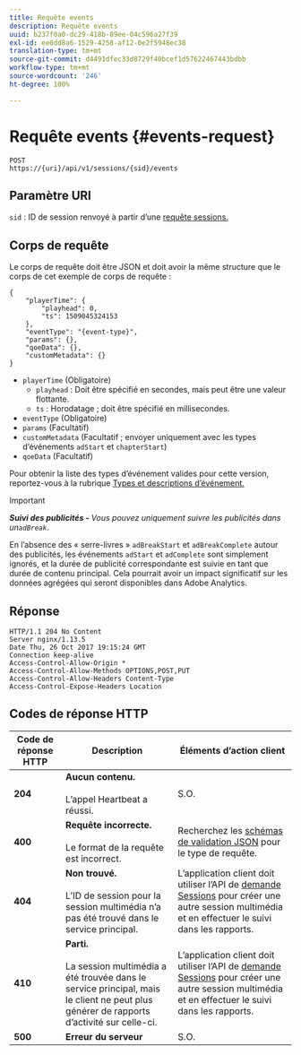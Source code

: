 ```yaml
---
title: Requête events
description: Requête events
uuid: b237f0a0-dc29-418b-89ee-04c596a27f39
exl-id: ee0dd8a6-1529-4258-af12-0e2f5948ec38
translation-type: tm+mt
source-git-commit: d4491dfec33d8729f40bcef1d57622467443bdbb
workflow-type: tm+mt
source-wordcount: '246'
ht-degree: 100%

---
```


# Requête events {#events-request}

```
POST 
https://{uri}/api/v1/sessions/{sid}/events 
```

## Paramètre URI

`sid` : ID de session renvoyé à partir d’une [requête sessions.](/help/media-collection-api/mc-api-ref/mc-api-sessions-req.md)

## Corps de requête

Le corps de requête doit être JSON et doit avoir la même structure que le corps de cet exemple de corps de requête :

```
{ 
    "playerTime": { 
        "playhead": 0, 
        "ts": 1509045324153 
    }, 
    "eventType": "{event-type}", 
    "params": {}, 
    "qoeData": {}, 
    "customMetadata": {} 
}
```

* `playerTime` (Obligatoire)
   * `playhead` : Doit être spécifié en secondes, mais peut être une valeur flottante.
   * `ts` : Horodatage ; doit être spécifié en millisecondes.
* `eventType` (Obligatoire)
* `params` (Facultatif)
* `customMetadata` (Facultatif ; envoyer uniquement avec les types d’événements `adStart` et `chapterStart`)
* `qoeData` (Facultatif)

Pour obtenir la liste des types d’événement valides pour cette version, reportez-vous à la rubrique [Types et descriptions d’événement.](/help/media-collection-api/mc-api-ref/mc-api-event-types.md)

>[!IMPORTANT]
>
>***Suivi des publicités -** Vous pouvez uniquement suivre les publicités dans un`adBreak`*.
>
>En l’absence des « serre-livres » `adBreakStart` et `adBreakComplete` autour des publicités, les événements `adStart` et `adComplete` sont simplement ignorés, et la durée de publicité correspondante est suivie en tant que durée de contenu principal. Cela pourrait avoir un impact significatif sur les données agrégées qui seront disponibles dans Adobe Analytics.

## Réponse

```
HTTP/1.1 204 No Content 
Server nginx/1.13.5 
Date Thu, 26 Oct 2017 19:15:24 GMT 
Connection keep-alive 
Access-Control-Allow-Origin * 
Access-Control-Allow-Methods OPTIONS,POST,PUT 
Access-Control-Allow-Headers Content-Type 
Access-Control-Expose-Headers Location
```

## Codes de réponse HTTP

| Code de réponse HTTP | Description | Éléments d’action client |
|---|---|---|
| **204** | **Aucun contenu.** <br/><br/>L’appel Heartbeat a réussi. | S.O. |
| **400** | **Requête incorrecte.** <br/><br/>Le format de la requête est incorrect. | Recherchez les [schémas de validation JSON](/help/media-collection-api/mc-api-ref/mc-api-json-validation.md) pour le type de requête. |
| **404** | **Non trouvé.** <br/><br/>L’ID de session pour la session multimédia n’a pas été trouvé dans le service principal. | L’application client doit utiliser l’API de [demande Sessions](/help/media-collection-api/mc-api-ref/mc-api-sessions-req.md) pour créer une autre session multimédia et en effectuer le suivi dans les rapports. |
| **410** | **Parti.** <br/><br/>La session multimédia a été trouvée dans le service principal, mais le client ne peut plus générer de rapports d’activité sur celle-ci. | L’application client doit utiliser l’API de [demande Sessions](/help/media-collection-api/mc-api-ref/mc-api-sessions-req.md) pour créer une autre session multimédia et en effectuer le suivi dans les rapports. |
| **500** | **Erreur du serveur** | S.O. |
